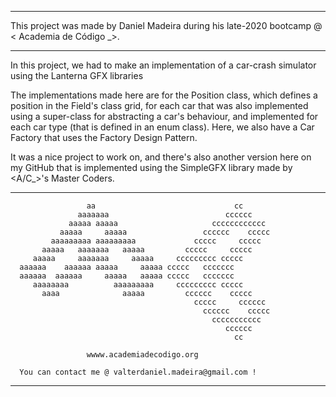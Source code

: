 ------------------------------------------------------------------------------------------------

This project was made by Daniel Madeira during his late-2020 bootcamp @ < Academia de Código _>.

------------------------------------------------------------------------------------------------

In this project, we had to make an implementation of a car-crash simulator
using the Lanterna GFX libraries

The implementations made here are for the Position class, which defines a position
in the Field's class grid, for each car that was also implemented using a super-class
for abstracting a car's behaviour, and implemented for each car type (that is defined
in an enum class). Here, we also have a Car Factory that uses the Factory Design Pattern.

It was a nice project to work on, and there's also another version here on my GitHub
that is implemented using the SimpleGFX library made by <A/C_>'s Master Coders.

------------------------------------------------------------------------------------------------
                                                              
                     aa                               cc         
                   aaaaaaa                          cccccc       
                 aaaaa aaaaa                     cccccccccccc    
               aaaaa     aaaaa                 cccccc    ccccc   
             aaaaaaaaa aaaaaaaaa             ccccc     ccccc     
           aaaaa   aaaaaaa   aaaaa         ccccc     ccccc               
         aaaaa     aaaaaaa     aaaaa     ccccccccc ccccc         
      aaaaaa    aaaaaa aaaaa     aaaaa ccccc   ccccccc           
      aaaaaa  aaaaaa     aaaaa   aaaaa ccccc   ccccccc           
         aaaaaaaa          aaaaaaaaa     ccccccccc ccccc         
           aaaa              aaaaa         cccccc    ccccc       
                                             ccccc     cccccc    
                                               cccccc    ccccc   
                                                 ccccccccccc     
                                                    cccccc       
                                                      cc         
                                                              
                     wwww.academiadecodigo.org                    

      You can contact me @ valterdaniel.madeira@gmail.com !


------------------------------------------------------------------------------------------------
